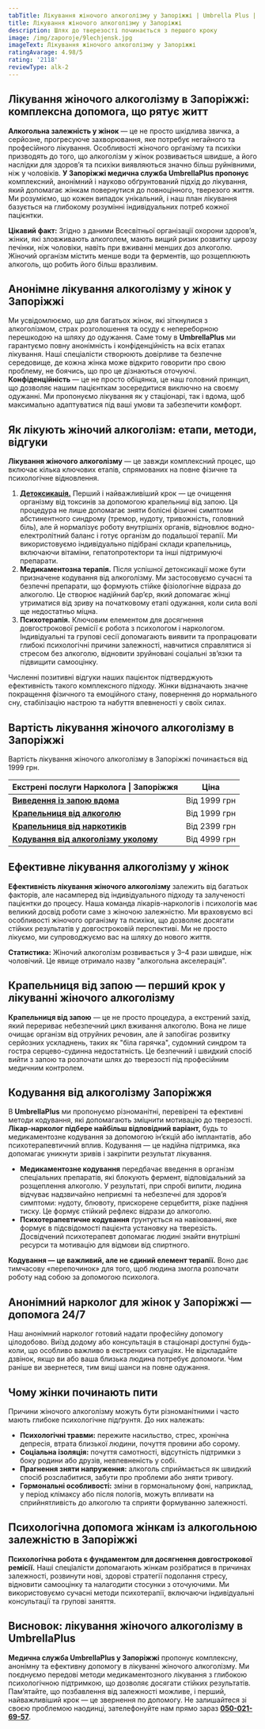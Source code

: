 ```yaml
---
tabTitle: Лікування жіночого алкоголізму у Запоріжжі | Umbrella Plus | Від 1999 грн
title: Лікування жіночого алкоголізму у Запоріжжі
description: Шлях до тверезості починається з першого кроку
image: /img/zaporoje/9lechjensk.jpg
imageText: Лікування жіночого алкоголізму у Запоріжжі
ratingAvarage: 4.98/5
rating: '2118'
reviewType: alk-2
---
```


## Лікування жіночого алкоголізму в Запоріжжі: комплексна допомога, що рятує житт

**Алкогольна залежність у жінок** — це не просто шкідлива звичка, а серйозне, прогресуюче захворювання, яке потребує негайного та професійного лікування. Особливості жіночого організму та психіки призводять до того, що алкоголізм у жінок розвивається швидше, а його наслідки для здоров’я та психіки виявляються значно більш руйнівними, ніж у чоловіків. **У Запоріжжі медична служба UmbrellaPlus пропонує** комплексний, анонімний і науково обґрунтований підхід до лікування, який допомагає жінкам повернутися до повноцінного, тверезого життя. Ми розуміємо, що кожен випадок унікальний, і наш план лікування базується на глибокому розумінні індивідуальних потреб кожної пацієнтки.

**Цікавий факт:** Згідно з даними Всесвітньої організації охорони здоров’я, жінки, які зловживають алкоголем, мають вищий ризик розвитку цирозу печінки, ніж чоловіки, навіть при вживанні менших доз алкоголю. Жіночий організм містить менше води та ферментів, що розщеплюють алкоголь, що робить його більш вразливим.

## Анонімне лікування алкоголізму у жінок у Запоріжжі

Ми усвідомлюємо, що для багатьох жінок, які зіткнулися з алкоголізмом, страх розголошення та осуду є непереборною перешкодою на шляху до одужання. Саме тому в **UmbrellaPlus** ми гарантуємо повну анонімність і конфіденційність на всіх етапах лікування. Наші спеціалісти створюють довірливе та безпечне середовище, де кожна жінка може відкрито говорити про свою проблему, не боячись, що про це дізнаються оточуючі. **Конфіденційність** — це не просто обіцянка, це наш головний принцип, що дозволяє нашим пацієнткам зосередитися виключно на своєму одужанні. Ми пропонуємо лікування як у стаціонарі, так і вдома, щоб максимально адаптуватися під ваші умови та забезпечити комфорт.

## Як лікують жіночий алкоголізм: етапи, методи, відгуки

**Лікування жіночого алкоголізму** — це завжди комплексний процес, що включає кілька ключових етапів, спрямованих на повне фізичне та психологічне відновлення.

1. **[Детоксикація.](https://umbrella-plus.com.ua/uk/zaporozie/kapelnica_ot_alkogola_zaporozhye-ua/)** Перший і найважливіший крок — це очищення організму від токсинів за допомогою крапельниці від запою. Ця процедура не лише допомагає зняти болісні фізичні симптоми абстинентного синдрому (тремор, нудоту, тривожність, головний біль), але й нормалізує роботу внутрішніх органів, відновлює водно-електролітний баланс і готує організм до подальшої терапії. Ми використовуємо індивідуально підібрані склади крапельниць, включаючи вітаміни, гепатопротектори та інші підтримуючі препарати.
2. **Медикаментозна терапія.** Після успішної детоксикації може бути призначене кодування від алкоголізму. Ми застосовуємо сучасні та безпечні препарати, що формують стійке фізіологічне відраза до алкоголю. Це створює надійний бар’єр, який допомагає жінці утриматися від зриву на початковому етапі одужання, коли сила волі ще недостатньо міцна.
3. **Психотерапія.** Ключовим елементом для досягнення довгострокової ремісії є робота з психологом і наркологом. Індивідуальні та групові сесії допомагають виявити та пропрацювати глибокі психологічні причини залежності, навчитися справлятися зі стресом без алкоголю, відновити зруйновані соціальні зв’язки та підвищити самооцінку.

Численні позитивні відгуки наших пацієнток підтверджують ефективність такого комплексного підходу. Жінки відзначають значне покращення фізичного та емоційного стану, повернення до нормального сну, стабілізацію настрою та набуття впевненості у своїх силах.

## Вартість лікування жіночого алкоголізму в Запоріжжі

Вартість лікування жіночого алкоголізму в Запоріжжі починається від 1999 грн.

| Екстрені послуги Нарколога \| Запоріжжя                                                                    | Ціна         |
| ---------------------------------------------------------------------------------------------------------- | ------------ |
| **[Виведення із запою вдома](Vivod-iz-zapoia-na-domy-zaporozhye-ua)**                                      | Від 1999 грн |
| **[Крапельниця від алкоголю](Kapelnica_ot_alkogola_na_domy_zaporozhye-ua)**                                | Від 1999 грн |
| **[Крапельниця від наркотиків](https://umbrella-plus.com.ua/uk/zaporozie/kapelnica-ot-narkotikov-zp-ua/)** | Від 2399 грн |
| **[Кодування від алкоголізму уколому](https://umbrella-plus.com.ua/uk/zaporozie/kod-ot-alkogolia-zp_ua/)** | Від 4999 грн |

## Ефективне лікування алкоголізму у жінок

**Ефективність лікування жіночого алкоголізму** залежить від багатьох факторів, але насамперед від індивідуального підходу та залученості пацієнтки до процесу. Наша команда лікарів-наркологів і психологів має великий досвід роботи саме з жіночою залежністю. Ми враховуємо всі особливості жіночого організму та психіки, що дозволяє досягати стійких результатів у довгостроковій перспективі. Ми не просто лікуємо, ми супроводжуємо вас на шляху до нового життя.

**Статистика:** Жіночий алкоголізм розвивається у 3–4 рази швидше, ніж чоловічий. Це явище отримало назву "алкогольна акселерація".

## Крапельниця від запою — перший крок у лікуванні жіночого алкоголізму

**Крапельниця від запою** — це не просто процедура, а екстрений захід, який перериває небезпечний цикл вживання алкоголю. Вона не лише очищає організм від отруйних речовин, але й запобігає розвитку серйозних ускладнень, таких як "біла гарячка", судомний синдром та гостра серцево-судинна недостатність. Це безпечний і швидкий спосіб вийти з запою та розпочати шлях до тверезості під професійним медичним контролем.

## Кодування від алкоголізму Запоріжжя

В **UmbrellaPlus** ми пропонуємо різноманітні, перевірені та ефективні методи кодування, які допомагають зміцнити мотивацію до тверезості. **Лікар-нарколог підбере найбільш відповідний варіант,** будь то медикаментозне кодування за допомогою ін’єкцій або імплантатів, або психотерапевтичний вплив. Кодування — це надійна підтримка, яка допомагає уникнути зривів і закріпити результат лікування.

* **Медикаментозне кодування** передбачає введення в організм спеціальних препаратів, які блокують фермент, відповідальний за розщеплення алкоголю. У результаті, при спробі випити, людина відчуває надзвичайно неприємні та небезпечні для здоров’я симптоми: нудоту, блювоту, прискорене серцебиття, різке падіння тиску. Це формує стійкий рефлекс відрази до алкоголю.
* **Психотерапевтичне кодування** ґрунтується на навіюванні, яке формує в підсвідомості пацієнта установку на тверезість. Досвідчений психотерапевт допомагає людині знайти внутрішні ресурси та мотивацію для відмови від спиртного.

**Кодування — це важливий, але не єдиний елемент терапії.** Воно дає тимчасову «перепочинок» для того, щоб людина змогла розпочати роботу над собою за допомогою психолога.

## Анонімний нарколог для жінок у Запоріжжі — допомога 24/7

Наш анонімний нарколог готовий надати професійну допомогу цілодобово. Виїзд додому або консультація в стаціонарі доступні будь-коли, що особливо важливо в екстрених ситуаціях. Не відкладайте дзвінок, якщо ви або ваша близька людина потребує допомоги. Чим раніше ви звернетеся, тим вищі шанси на повне одужання.

## Чому жінки починають пити

Причини жіночого алкоголізму можуть бути різноманітними і часто мають глибоке психологічне підґрунтя. До них належать:

* **Психологічні травми:** пережите насильство, стрес, хронічна депресія, втрата близької людини, почуття провини або сорому.
* **Соціальна ізоляція:** почуття самотності, відсутність підтримки з боку родини або друзів, невпевненість у собі.
* **Прагнення зняти напруження:** алкоголь сприймається як швидкий спосіб розслабитися, забути про проблеми або зняти тривогу.
* **Гормональні особливості:** зміни в гормональному фоні, наприклад, у період клімаксу або після пологів, можуть впливати на сприйнятливість до алкоголю та сприяти формуванню залежності.

## Психологічна допомога жінкам із алкогольною залежністю в Запоріжжі

**Психологічна робота є фундаментом для досягнення довгострокової ремісії.** Наші спеціалісти допомагають жінкам розібратися в причинах залежності, розвинути нові, здорові стратегії подолання стресу, відновити самооцінку та налагодити стосунки з оточуючими. Ми використовуємо сучасні методи психотерапії, включаючи індивідуальні консультації та групові заняття.

## Висновок: лікування жіночого алкоголізму в UmbrellaPlus

**Медична служба UmbrellaPlus у Запоріжжі** пропонує комплексну, анонімну та ефективну допомогу в лікуванні жіночого алкоголізму. Ми поєднуємо передові методи медикаментозного лікування з глибокою психологічною підтримкою, що дозволяє досягати стійких результатів. Пам’ятайте, що позбавлення від залежності можливе, і перший, найважливіший крок — це звернення по допомогу. Не залишайтеся зі своєю проблемою наодинці, зателефонуйте нам прямо зараз **[050-021-69-57](tel:0500216957)**.

